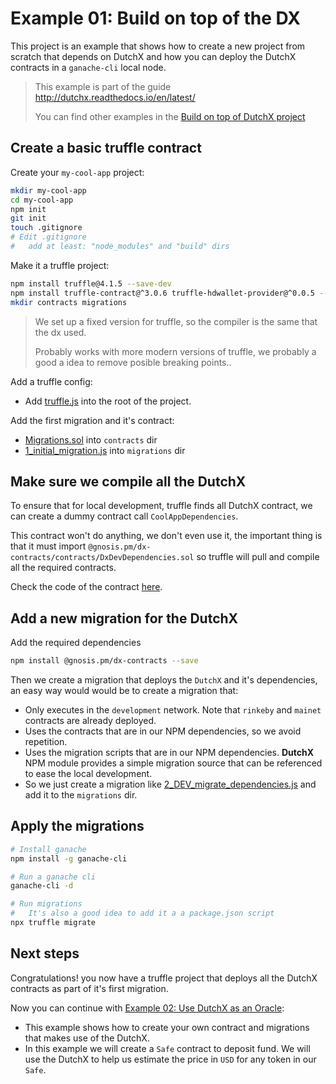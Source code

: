 # Example 01: Build on top of the DX
This project is an example that shows how to create a new project from scratch 
that depends on DutchX and how you can deploy the DutchX contracts in a 
`ganache-cli` local node.

> This example is part of the guide http://dutchx.readthedocs.io/en/latest/
>
> You can find other examples in the [Build on top of DutchX project](https://github.com/gnosis/dx-example-build-on-top-of-dutchx)

## Create a basic truffle contract
Create your `my-cool-app` project:
```bash
mkdir my-cool-app
cd my-cool-app
npm init
git init
touch .gitignore
# Edit .gitignore
#   add at least: "node_modules" and "build" dirs
```

Make it a truffle project:
```bash
npm install truffle@4.1.5 --save-dev
npm install truffle-contract@^3.0.6 truffle-hdwallet-provider@^0.0.5 --save
mkdir contracts migrations
```

> We set up a fixed version for truffle, so the compiler is the same that the
> dx used.
>
> Probably works with more modern versions of truffle, we probably a good a idea
> to remove posible breaking points..


Add a truffle config:
* Add [truffle.js](./truffle.js) into the root of the project.

Add the first migration and it's contract:
* [Migrations.sol](./contracts/Migrations.sol) into `contracts` dir
* [1_initial_migration.js](./migrations/1_initial_migration.js) into `migrations` dir

## Make sure we compile all the DutchX
To ensure that for local development, truffle finds all DutchX contract, we can
create a dummy contract call `CoolAppDependencies`.

This contract won't do anything, we don't even use it, the important thing is 
that it must import `@gnosis.pm/dx-contracts/contracts/DxDevDependencies.sol` so
truffle will pull and compile all the required contracts.

Check the code of the contract [here](./CoolAppDependencies/CoolAppDependencies.sol).

## Add a new migration for the DutchX
Add the required dependencies
```bash
npm install @gnosis.pm/dx-contracts --save
```

Then we create a migration that deploys the `DutchX` and it's dependencies, an 
easy way would would be to create a migration that:
* Only executes in the `development` network. Note that `rinkeby` and `mainet` 
contracts are already deployed.
* Uses the contracts that are in our NPM dependencies, so we avoid repetition.
* Uses the migration scripts that are in our NPM dependencies. **DutchX** NPM 
module provides a simple migration source that can be referenced to ease the 
local development.
* So we just create a migration like 
[2_DEV_migrate_dependencies.js](./migrations/2_DEV_migrate_dependencies.js) and 
add it to the `migrations` dir.

## Apply the migrations
```bash
# Install ganache
npm install -g ganache-cli

# Run a ganache cli
ganache-cli -d

# Run migrations
#   It's also a good idea to add it a a package.json script
npx truffle migrate
```

## Next steps
Congratulations! you now have a truffle project that deploys all the DutchX contracts as 
part of it's first migration.

Now you can continue with [Example 02: Use DutchX as an Oracle](https://github.com/gnosis/dx-example-build-on-top-of-dutchx/tree/master/02_use-dx-as-an-oracle): 
* This example shows how to create your own contract and migrations that makes 
use of the DutchX.
* In this example we will create a `Safe` contract to deposit fund. We will
use the DutchX to help us estimate the price in `USD` for any token in our 
`Safe`.
